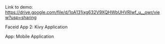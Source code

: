 Link to demo: https://drive.google.com/file/d/1oA131ixg632V9XQHWbUHVRIwf_u__owr/view?usp=sharing

Faceid App 2: Kivy Application

App: Mobile Application
